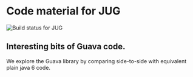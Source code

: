 # Code material for JUG

![Build status for JUG](https://api.travis-ci.org/civitz/jug-material.svg)

## Interesting bits of Guava code.

We explore the Guava library by comparing side-to-side with equivalent plain java 6 code.

